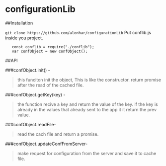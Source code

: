 # configurationLib


##Installation

```git clone https://github.com/alonhar/configurationLib```
Put conflib.js inside you project.

```
   const conflib = require("./conflib");
   var confObject = new confObject();
```


##API

###confObject.init() -  
> this funciton init the object, This is like the constructor.
> return promise after the read of the cached file.


###confObject.getKey(key) -
> the function recive a key and return the value of the key.
> if the key is already in the values that already sent to the app it
> it return the prev value.

###confObject.readFile-
>  read the cach file and return  a promise.

###confObject.updateConfFromServer-
>  make request for configuration from the server and save it to cache file.






